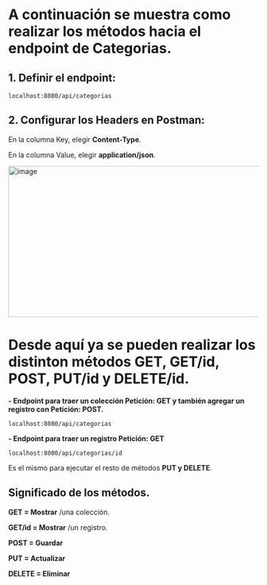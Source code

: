 # A continuación se muestra como realizar los métodos hacia el endpoint de Categorias.

## 1. Definir el endpoint:
```
localhost:8080/api/categorias
```

## 2. Configurar los Headers en Postman:

En la columna Key, elegir **Content-Type**.

En la columna Value, elegir **application/json**.

<img width="1367" height="304" alt="image" src="https://github.com/user-attachments/assets/a6670ff2-c2c0-422f-8b13-fdb2156a885c" />

# Desde aquí ya se pueden realizar los distinton métodos GET, GET/id, POST, PUT/id y DELETE/id.

**- Endpoint para traer un colección Petición: GET y también agregar un registro con Petición: POST.**

```
localhost:8080/api/categorias
```

**- Endpoint para traer un registro Petición: GET**

```
localhost:8080/api/categorias/id
```

Es el mismo para ejecutar el resto de métodos **PUT y DELETE**.

## Significado de los métodos.

**GET = Mostrar** /una colección.

**GET/id = Mostrar** /un registro.

**POST = Guardar**

**PUT = Actualizar**

**DELETE = Eliminar**

